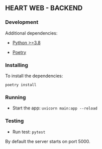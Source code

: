 ## HEART WEB - BACKEND

### Development

Additional dependencies:

- [Python >=3.8](https://www.python.org/downloads)

- [Poetry](https://python-poetry.org)

### Installing

To install the dependencies:

`poetry install`

### Running

- Start the app: `uvicorn main:app --reload`

### Testing

- Run test: `pytest`

By default the server starts on port 5000.
